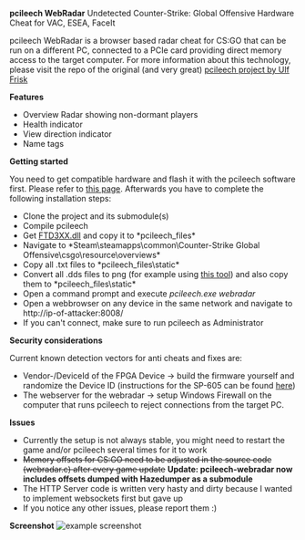 **pcileech WebRadar** Undetected Counter-Strike: Global Offensive Hardware Cheat for VAC, ESEA, FaceIt

pcileech WebRadar is a browser based radar cheat for CS:GO that can be run on a different PC, connected to a PCIe card providing direct memory access to the target computer. For more information about this technology, please visit the repo of the original (and very great) [pcileech project by Ulf Frisk](https://github.com/ufrisk/pcileech)

**Features**
 - Overview Radar showing non-dormant players
 - Health indicator
 - View direction indicator
 - Name tags


**Getting started**

You need to get compatible hardware and flash it with the pcileech software first. Please refer to [this page](https://github.com/ufrisk/pcileech/blob/master/readme.md#hardware).
Afterwards you have to complete the following installation steps:

 - Clone the project and its submodule(s)
 - Compile pcileech
 - Get [FTD3XX.dll](http://www.ftdichip.com/Drivers/D3XX/FTD3XXLibrary_v1.2.0.6.zip) and copy it to *pcileech_files\*
 - Navigate to *Steam\steamapps\common\Counter-Strike Global Offensive\csgo\resource\overviews\*
 - Copy all .txt files to *pcileech_files\static\*
 - Convert all .dds files to png (for example using [this tool](http://www.ddsconverter.com/)) and also copy them to *pcileech_files\static\*
 - Open a command prompt and execute *pcileech.exe webradar*
 - Open a webbrowser on any device in the same network and navigate to http://ip-of-attacker:8008/
 - If you can't connect, make sure to run pcileech as Administrator

 
**Security considerations**

Current known detection vectors for anti cheats and fixes are:

 - Vendor-/DeviceId of the FPGA Device -> build the firmware yourself and randomize the Device ID (instructions for the SP-605 can be found [here](https://github.com/ufrisk/pcileech-fpga/blob/master/sp605_ft601/build.md))
 - The webserver for the webradar -> setup Windows Firewall on the computer that runs pcileech to reject connections from the target PC.

 
**Issues**

 - Currently the setup is not always stable, you might need to restart the game and/or pcileech several times for it to work
 - ~~Memory offsets for CS:GO need to be adjusted in the source code (webradar.c) after every game update~~ **Update: pcileech-webradar now includes offsets dumped with Hazedumper as a submodule**
 - The HTTP Server code is written very hasty and dirty because I wanted to implement websockets first but gave up
 - If you notice any other issues, please report them :)

**Screenshot**
![example screenshot](https://u.sky.fail/e53209def0c03871068.png)
